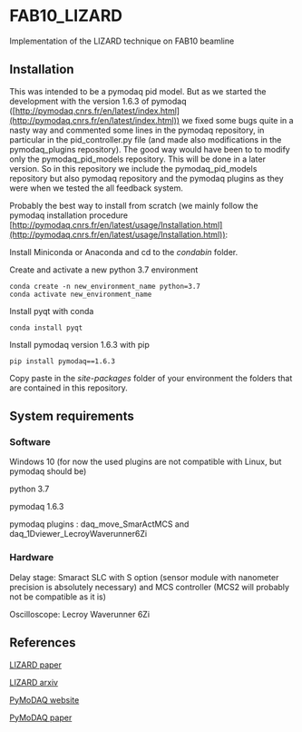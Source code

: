 # FAB10_LIZARD
Implementation of the LIZARD technique on FAB10 beamline

## Installation

This was intended to be a pymodaq pid model. But as we started the development with the version 1.6.3 of pymodaq ([http://pymodaq.cnrs.fr/en/latest/index.html](http://pymodaq.cnrs.fr/en/latest/index.html)) we fixed some bugs quite in a nasty way and commented some lines in the pymodaq repository, in particular in the pid_controller.py file (and made also modifications in the pymodaq_plugins repository). The good way would have been to to modify only the pymodaq_pid_models repository. This will be done in a later version.
So in this repository we include the pymodaq_pid_models repository but also pymodaq repository and the pymodaq plugins as they were when we tested the all feedback system.

Probably the best way to install from scratch (we mainly follow the pymodaq installation procedure [http://pymodaq.cnrs.fr/en/latest/usage/Installation.html](http://pymodaq.cnrs.fr/en/latest/usage/Installation.html)):

Install Miniconda or Anaconda and cd to the *condabin* folder.

Create and activate a new python 3.7 environment

    conda create -n new_environment_name python=3.7
    conda activate new_environment_name

Install pyqt with conda

    conda install pyqt

Install pymodaq version 1.6.3 with pip

    pip install pymodaq==1.6.3

Copy paste in the *site-packages* folder of your environment the folders that are contained in this repository.


## System requirements

### Software

Windows 10 (for now the used plugins are not compatible with Linux, but pymodaq should be)

python 3.7

pymodaq 1.6.3

pymodaq plugins : daq_move_SmarActMCS and daq_1Dviewer_LecroyWaverunner6Zi

### Hardware

Delay stage: Smaract SLC with S option (sensor module with nanometer precision is absolutely necessary) and MCS controller (MCS2 will probably not be compatible as it is)

Oscilloscope: Lecroy Waverunner 6Zi

## References

[LIZARD paper](https://journals.aps.org/prapplied/abstract/10.1103/PhysRevApplied.15.034036)

[LIZARD arxiv](https://arxiv.org/abs/2012.09528)

[PyMoDAQ website](http://pymodaq.cnrs.fr/en/latest/index.html)

[PyMoDAQ paper](https://aip.scitation.org/doi/10.1063/5.0032116)
